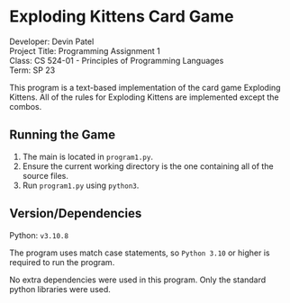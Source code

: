 Exploding Kittens Card Game
============================

Developer:        Devin Patel  
Project Title:    Programming Assignment 1  
Class:            CS 524-01 - Principles of Programming Languages  
Term:             SP 23  

This program is a text-based implementation of the card game Exploding Kittens.
All of the rules for Exploding Kittens are implemented except the combos.  


Running the Game
------------------------

1. The main is located in `program1.py`.
2. Ensure the current working directory is the one containing all of the source files.
3. Run `program1.py` using `python3`.


Version/Dependencies
------------------------

Python: `v3.10.8`  

The program uses match case statements, so `Python 3.10` or higher is required to run the program.  

No extra dependencies were used in this program. Only the standard python libraries were used.  
